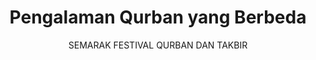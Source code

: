 ---
subtitle: SEMARAK FESTIVAL QURBAN DAN TAKBIR
title: Pengalaman Qurban yang Berbeda
deskripsi:
usp: 
    one: Menyembelih sendiri dipandu tenaga ahli atau diwakilkan
    two: Suasana indah dengan takbir sepanjang hari
    there: Optimalisasi kulit qurban menjadi tas untuk ahli ilmu
    
image:
    url: /assets/images/slider-fallback.jpg
    alt: Qurbanplus-Penyelenggaran Qurban, Aqiqah dan Semarak Festival Idul Adha di Jakarta

CTA:
    text:
    url:

---